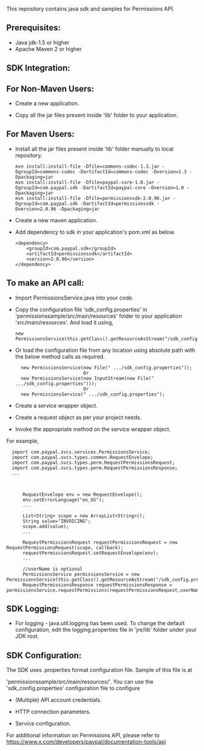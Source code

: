 This repository contains java sdk and samples for Permissions API.

Prerequisites:
---------------
*	Java jdk-1.5 or higher
*	Apache Maven 2 or higher

SDK Integration:
----------------
For Non-Maven Users:
--------------------
*   Create a new application.

*   Copy  all the jar files present inside 'lib' folder to your application.

For Maven Users:
----------------
*   Install all the jar files present inside 'lib' folder manually to local repository. 

        mvn install:install-file -Dfile=commons-codec-1.3.jar -DgroupId=commons-codec -DartifactId=commons-codec -Dversion=1.3 -Dpackaging=jar
        mvn install:install-file -Dfile=paypal-core-1.0.jar -DgroupId=com.paypal.sdk -DartifactId=paypal-core -Dversion=1.0 -Dpackaging=jar
		mvn install:install-file -Dfile=permissionssdk-2.0.96.jar -DgroupId=com.paypal.sdk -DartifactId=permissionssdk -Dversion=2.0.96 -Dpackaging=jar	

*	Create a new maven application.

*	Add dependency to sdk in your application's pom.xml as below.
		
		<dependency>
			<groupId>com.paypal.sdk</groupId>
			<artifactId>permissionssdk</artifactId>
			<version>2.0.96</version>
		</dependency>
		
To make an API call:
--------------------			
*	Import PermissionsService.java into your code.
		
*	Copy the configuration file 'sdk_config.properties' in 'permissionssample/src/main/resources' folder to your application 'src/main/resources'. And load it using,  
		  
		new PermissionsService(this.getClass().getResourceAsStream("/sdk_config.properties"));
	
*	Or load the configuration file from any location using absolute path with the below method calls as required.

          new PermissionsService(new File(" .../sdk_config.properties"));
                                 Or
		  new PermissionsService(new InputStream(new File(" .../sdk_config.properties")));
                                 Or
          new PermissionsService(" .../sdk_config.properties");
  
*	Create a service wrapper object.

*	Create a request object as per your project needs. 

*	Invoke the appropriate method on the service wrapper object.

For example,

          
	  import com.paypal.svcs.services.PermissionsService;
	  import com.paypal.svcs.types.common.RequestEnvelope;
	  import com.paypal.svcs.types.perm.RequestPermissionsRequest;
      import com.paypal.svcs.types.perm.RequestPermissionsResponse;
	  ...
	  
          
          
          RequestEnvelope env = new RequestEnvelope();
	      env.setErrorLanguage("en_US");
          ...
          
		  List<String> scope = new ArrayList<String>();
		  String value="INVOICING";
		  scope.add(value);
          ...
                    
	      RequestPermissionsRequest requestPermissionsRequest = new RequestPermissionsRequest(scope, callback);
		  requestPermissionsRequest.setRequestEnvelope(env);
          ...

          //userName is optional
          PermissionsService permissionsService = new PermissionsService(this.getClass().getResourceAsStream("/sdk_config.properties"));
	      RequestPermissionsResponse requestPermissionsResponse = permissionsService.requestPermissions(requestPermissionsRequest,userName);
		  

SDK Logging:
------------
*	For logging - java.util.logging has been used. To change the default configuration, edit the logging.properties file in 'jre/lib' folder under your JDK root.		  

		  
SDK Configuration:
------------------
The SDK uses .properties format configuration file. Sample of this file is at 
 
'permissionssample/src/main/resources/'. You can use the 'sdk_config.properties' configuration file to configure

*	(Multiple) API account credentials.

*	HTTP connection parameters.

*	Service configuration.


For additional information on Permissions API, please refer to https://www.x.com/developers/paypal/documentation-tools/api




